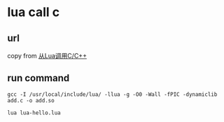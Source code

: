 # lua call c

## url
copy from [从Lua调用C/C++](https://ngn999.github.io/2014/07/02/%E4%BB%8ELua%E8%B0%83%E7%94%A8C-C/)


## run command
``` shell
gcc -I /usr/local/include/lua/ -llua -g -O0 -Wall -fPIC -dynamiclib  add.c -o add.so

lua lua-hello.lua
```
